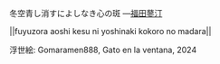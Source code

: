 冬空青し消すによしなき心の斑
—[福田蓼汀](https://ja.wikipedia.org/wiki/福田蓼汀)

||fuyuzora aoshi kesu ni yoshinaki kokoro no madara||

浮世絵: Gomaramen888, Gato en la ventana, 2024